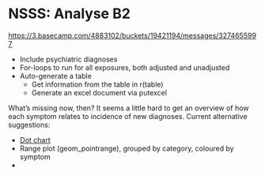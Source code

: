 # NSSS: Analyse B2
https://3.basecamp.com/4883102/buckets/19421194/messages/3274655997

+ Include psychiatric diagnoses
+ For-loops to run for all exposures, both adjusted and unadjusted
+ Auto-generate a table
	+ Get information from the table in r(table)
	+ Generate an excel document via putexcel
		

What’s missing now, then? It seems a little hard to get an overview of how each symptom relates to incidence of new diagnoses. Current alternative suggestions:
* [Dot chart](https://www.stata.com/support/faqs/graphics/gph/graphdocs/dot-chart-of-three-variables-by-categorical-variable/) 
* Range plot (geom_pointrange), grouped by category, coloured by symptom
*

<!-- {BearID:309FC77E-7D31-4511-A5CF-72BCE0D56A3F-56128-00002284E647BC1C} -->
